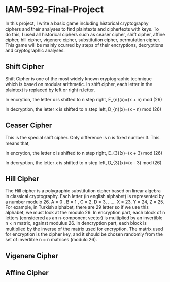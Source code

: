 # IAM-592-Final-Project
In this project, I write a basic game including historical cryptography ciphers and
their analyses to find plaintexts and ciphertexts with keys. To do this, I used all historical ciphers such as ceaser cipher, shift cipher, affine cipher, hill cipher, vigenere cipher, substitution cipher, permutation cipher. This game will be mainly ocurred by steps of their encryptions, decryptions and cryptographic analyses. 

## Shift Cipher 
Shift Cipher is one of the most widely known cryptographic technique which is based on modular arithmetic. In shift cipher, each letter in the plaintext is replaced by left or right n.letter. 

In encrytion, the letter x is shifted to n step right, 
E_{n}(x)=(x + n) mod (26)

In decryption, the letter x is shifted to n step left,
D_{n}(x)=(x - n) mod (26)


## Ceaser Cipher
This is the special shift cipher. Only difference is n is fixed number 3. This means that, 

In encrytion, the letter x is shifted to n step right, 
E_{3}(x)=(x + 3) mod (26)

In decryption, the letter x is shifted to n step left,
D_{3}(x)=(x - 3) mod (26)


## Hill Cipher 

The Hill cipher is a polygraphic substitution cipher based on linear algebra in classical cryptography. Each letter (in english alphabet) is represented by a number modulo 26.
A = 0 , B = 1 , C = 2, D = 3, ...... X = 23, Y = 24, Z = 25.
For example, in Turkish alphabet, there are 29 letter so if we use this alphabet, we must look at the modulo 29.
In encryption part, each block of n letters (considered as an n-component vector) is multiplied by an invertible n × n matrix, against modulus 26. In dencryption part, each block is multiplied by the inverse of the matrix used for encryption. The matrix used for encryption is the cipher key, and it should be chosen randomly from the set of invertible n × n matrices (modulo 26).



## Vigenere Cipher




## Affine Cipher 







